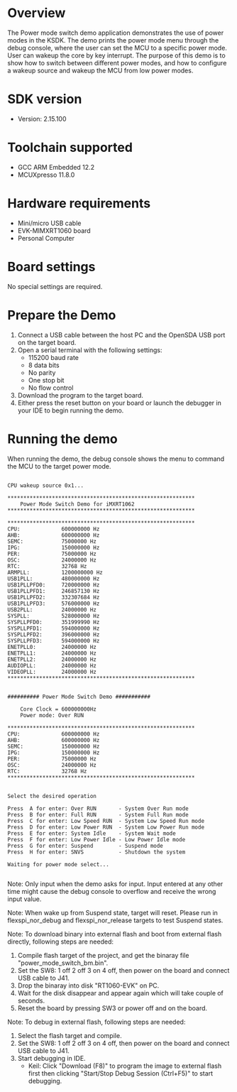 Overview
========
The Power mode switch demo application demonstrates the use of power modes in the KSDK. The demo prints the power mode menu
through the debug console, where the user can set the MCU to a specific power mode. User can wakeup the core by key interrupt.
The purpose of this demo is to show how to switch between different power  modes, and how to configure a wakeup source and
wakeup the MCU from low power modes.

SDK version
===========
- Version: 2.15.100

Toolchain supported
===================
- GCC ARM Embedded  12.2
- MCUXpresso  11.8.0

Hardware requirements
=====================
- Mini/micro USB cable
- EVK-MIMXRT1060 board
- Personal Computer

Board settings
==============
No special settings are required.

Prepare the Demo
================
1.  Connect a USB cable between the host PC and the OpenSDA USB port on the target board. 
2.  Open a serial terminal with the following settings:
    - 115200 baud rate
    - 8 data bits
    - No parity
    - One stop bit
    - No flow control
3.  Download the program to the target board.
4.  Either press the reset button on your board or launch the debugger in your IDE to begin running the demo.

Running the demo
================
When running the demo, the debug console shows the menu to command the MCU to the target power mode.

~~~~~~~~~~~~~~~~~~~~~

CPU wakeup source 0x1...

***********************************************************
	Power Mode Switch Demo for iMXRT1062
***********************************************************

***********************************************************
CPU:             600000000 Hz
AHB:             600000000 Hz
SEMC:            75000000 Hz
IPG:             150000000 Hz
PER:             75000000 Hz
OSC:             24000000 Hz
RTC:             32768 Hz
ARMPLL:          1200000000 Hz
USB1PLL:         480000000 Hz
USB1PLLPFD0:     720000000 Hz
USB1PLLPFD1:     246857130 Hz
USB1PLLPFD2:     332307684 Hz
USB1PLLPFD3:     576000000 Hz
USB2PLL:         24000000 Hz
SYSPLL:          528000000 Hz
SYSPLLPFD0:      351999990 Hz
SYSPLLPFD1:      594000000 Hz
SYSPLLPFD2:      396000000 Hz
SYSPLLPFD3:      594000000 Hz
ENETPLL0:        24000000 Hz
ENETPLL1:        24000000 Hz
ENETPLL2:        24000000 Hz
AUDIOPLL:        24000000 Hz
VIDEOPLL:        24000000 Hz
***********************************************************


########## Power Mode Switch Demo ###########

    Core Clock = 600000000Hz 
    Power mode: Over RUN

***********************************************************
CPU:             600000000 Hz
AHB:             600000000 Hz
SEMC:            150000000 Hz
IPG:             150000000 Hz
PER:             75000000 Hz
OSC:             24000000 Hz
RTC:             32768 Hz
***********************************************************


Select the desired operation 

Press  A for enter: Over RUN       - System Over Run mode
Press  B for enter: Full RUN       - System Full Run mode
Press  C for enter: Low Speed RUN  - System Low Speed Run mode
Press  D for enter: Low Power RUN  - System Low Power Run mode
Press  E for enter: System Idle    - System Wait mode
Press  F for enter: Low Power Idle - Low Power Idle mode
Press  G for enter: Suspend        - Suspend mode
Press  H for enter: SNVS           - Shutdown the system

Waiting for power mode select...


~~~~~~~~~~~~~~~~~~~~~


Note: Only input when the demo asks for input. Input entered at any other time might cause the debug console to overflow
and receive the wrong input value.

Note: When wake up from Suspend state, target will reset. Please run in flexspi_nor_debug and flexspi_nor_release targets to test Suspend states.

Note:
To download binary into external flash and boot from external flash directly, following steps are needed:
1. Compile flash target of the project, and get the binaray file "power_mode_switch_bm.bin".
3. Set the SW8: 1 off 2 off 3 on 4 off, then power on the board and connect USB cable to J41.
4. Drop the binaray into disk "RT1060-EVK" on PC.
5. Wait for the disk disappear and appear again which will take couple of seconds.
7. Reset the board by pressing SW3 or power off and on the board. 

Note:
To debug in external flash, following steps are needed:
1. Select the flash target and compile.
3. Set the SW8: 1 off 2 off 3 on 4 off, then power on the board and connect USB cable to J41.
4. Start debugging in IDE.
   - Keil: Click "Download (F8)" to program the image to external flash first then clicking "Start/Stop Debug Session (Ctrl+F5)" to start debugging.
